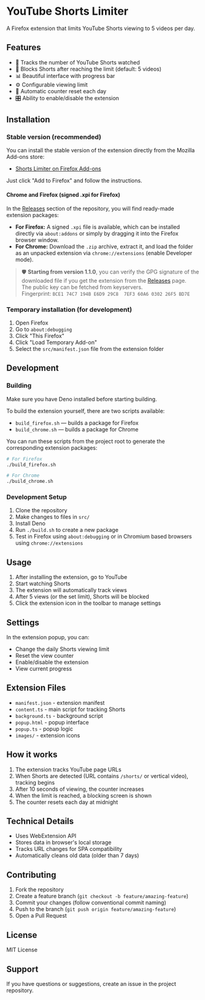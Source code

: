 # YouTube Shorts Limiter

A Firefox extension that limits YouTube Shorts viewing to 5 videos per day.

## Features

- 🎯 Tracks the number of YouTube Shorts watched
- 🚫 Blocks Shorts after reaching the limit (default: 5 videos)
- 📊 Beautiful interface with progress bar
- ⚙️ Configurable viewing limit
- 🔄 Automatic counter reset each day
- 🎛️ Ability to enable/disable the extension

## Installation

### Stable version (recommended)

You can install the stable version of the extension directly from the Mozilla Add-ons store:

- [Shorts Limiter on Firefox Add-ons](https://addons.mozilla.org/addon/shorts-limiter/)

Just click "Add to Firefox" and follow the instructions.

#### Chrome and Firefox (signed .xpi for Firefox)

In the [Releases](https://github.com/AsfhtgkDavid/shorts-limiter/releases) section of the repository, you will find ready-made extension packages:

- **For Firefox:** A signed `.xpi` file is available, which can be installed directly via `about:addons` or simply by dragging it into the Firefox browser window.
- **For Chrome:** Download the `.zip` archive, extract it, and load the folder as an unpacked extension via `chrome://extensions` (enable Developer mode).

> 🛡️ **Starting from version 1.1.0**, you can verify the GPG signature of the downloaded file if you get the extension from the [Releases](https://github.com/AsfhtgkDavid/shorts-limiter/releases) page.  
> The public key can be fetched from keyservers.  
> Fingerprint: `BCE1 74C7 194B E6D9 29C8  7EF3 60A6 0302 26F5 BD7E`

### Temporary installation (for development)

1. Open Firefox
2. Go to `about:debugging`
3. Click "This Firefox"
4. Click "Load Temporary Add-on"
5. Select the `src/manifest.json` file from the extension folder

## Development

### Building

Make sure you have Deno installed before starting building.

To build the extension yourself, there are two scripts available:
- `build_firefox.sh` — builds a package for Firefox
- `build_chrome.sh` — builds a package for Chrome

You can run these scripts from the project root to generate the corresponding extension packages:

```bash
# For Firefox
./build_firefox.sh

# For Chrome
./build_chrome.sh
```

### Development Setup

1. Clone the repository
2. Make changes to files in `src/`
3. Install Deno
4. Run `./build.sh` to create a new package
5. Test in Firefox using `about:debugging` or in Chromium based browsers using
   `chrome://extensions`

## Usage

1. After installing the extension, go to YouTube
2. Start watching Shorts
3. The extension will automatically track views
4. After 5 views (or the set limit), Shorts will be blocked
5. Click the extension icon in the toolbar to manage settings

## Settings

In the extension popup, you can:

- Change the daily Shorts viewing limit
- Reset the view counter
- Enable/disable the extension
- View current progress

## Extension Files

- `manifest.json` - extension manifest
- `content.ts` - main script for tracking Shorts
- `background.ts` - background script
- `popup.html` - popup interface
- `popup.ts` - popup logic
- `images/` - extension icons

## How it works

1. The extension tracks YouTube page URLs
2. When Shorts are detected (URL contains `/shorts/` or vertical video),
   tracking begins
3. After 10 seconds of viewing, the counter increases
4. When the limit is reached, a blocking screen is shown
5. The counter resets each day at midnight

## Technical Details

- Uses WebExtension API
- Stores data in browser's local storage
- Tracks URL changes for SPA compatibility
- Automatically cleans old data (older than 7 days)

## Contributing

1. Fork the repository
2. Create a feature branch (`git checkout -b feature/amazing-feature`)
3. Commit your changes (follow conventional commit naming)
4. Push to the branch (`git push origin feature/amazing-feature`)
5. Open a Pull Request

## License

MIT License

## Support

If you have questions or suggestions, create an issue in the project repository.
